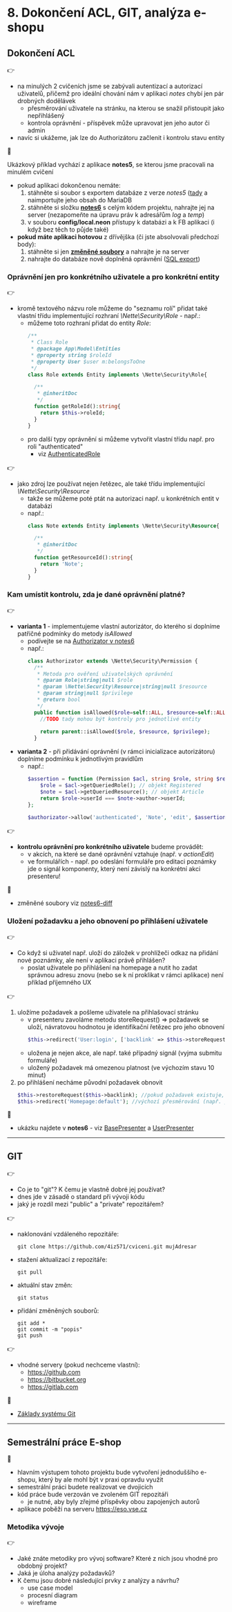 # 8. Dokončení ACL, GIT, analýza e-shopu 

## Dokončení ACL
:point_right:
- na minulých 2 cvičeních jsme se zabývali autentizací a autorizací uživatelů, přičemž pro ideální chování nám v aplikaci *notes* chybí jen pár drobných dodělávek
    - přesměrování uživatele na stránku, na kterou se snažil přistoupit jako nepřihlášený
    - kontrola oprávnění - příspěvek může upravovat jen jeho autor či admin
- navíc si ukážeme, jak lze do Authorizátoru začlenit i kontrolu stavu entity    

:mega:

Ukázkový příklad vychází z aplikace **notes5**, se kterou jsme pracovali na minulém cvičení
- pokud aplikaci dokončenou nemáte:
    1. stáhněte si soubor s exportem databáze z verze *notes5* ([tady](../07-fb-uzivatele/notes5-db.sql) a naimportujte jeho obsah do MariaDB
    2. stáhněte si složku **[notes6](./notes6)** s celým kódem projektu, nahrajte jej na server (nezapomeňte na úpravu práv k adresářům *log* a *temp*)
    3. v souboru **config/local.neon** přístupy k databázi a k FB aplikaci (i když bez těch to půjde také)
- **pokud máte aplikaci hotovou** z dřívějška (či jste absolvovali předchozí body):
    1. stáhněte si jen **[změněné soubory](./notes6-diff)** a nahrajte je na server
    2. nahrajte do databáze nově doplněná oprávnění ([SQL export](./notes6-diff-db.sql))    
          
### Oprávnění jen pro konkrétního uživatele a pro konkrétní entity
:point_right:
- kromě textového názvu role můžeme do "seznamu rolí" přidat také vlastní třídu implementující rozhraní *\Nette\Security\Role* - např.:
    - můžeme toto rozhraní přidat do entity *Role*:
        ```php
        /**
         * Class Role
         * @package App\Model\Entities
         * @property string $roleId
         * @property User $user m:belongsToOne
         */
        class Role extends Entity implements \Nette\Security\Role{
        
          /**
           * @inheritDoc
           */
          function getRoleId():string{
            return $this->roleId;
          }
        }
        ```
    - pro další typy oprávnění si můžeme vytvořit vlastní třídu např. pro roli "authenticated"
        - viz [AuthenticatedRole](./notes6-diff/app/Model/Authorizator/AuthenticatedRole.php)

:point_right:
- jako zdroj lze používat nejen řetězec, ale také třídu implementující *\Nette\Security\Resource*
     - takže se můžeme poté ptát na autorizaci např. u konkrétních entit v databázi
     - např.:
        ```php
        class Note extends Entity implements \Nette\Security\Resource{
        
          /**
           * @inheritDoc
           */
          function getResourceId():string{
            return 'Note';
          }
        }
        ```

### Kam umístit kontrolu, zda je dané oprávnění platné?
:point_right:
- **varianta 1** - implementujeme vlastní autorizátor, do kterého si doplníme patřičné podmínky do metody *isAllowed*
    - podívejte se na [Authorizator v notes6](./notes6-diff/app/Model/Authorizator/Authorizator.php)
    - např.:  
        ```php
        class Authorizator extends \Nette\Security\Permission {        
          /**
           * Metoda pro ověření uživatelských oprávnění
           * @param Role|string|null $role
           * @param \Nette\Security\Resource|string|null $resource
           * @param string|null $privilege
           * @return bool
           */
          public function isAllowed($role=self::ALL, $resource=self::ALL, $privilege=self::ALL):bool {        
            //TODO tady mohou být kontroly pro jednotlivé entity        
              
            return parent::isAllowed($role, $resource, $privilege);
          }  
        ```
- **varianta 2** - při přidávání oprávnění (v rámci inicializace autorizátoru) doplníme podmínku k jednotlivým pravidlům
    - např.:
        ```php
        $assertion = function (Permission $acl, string $role, string $resource, string $privilege): bool {
            $role = $acl->getQueriedRole(); // objekt Registered
            $note = $acl->getQueriedResource(); // objekt Article
            return $role->userId === $note->author->userId;
        };
        
        $authorizator->allow('authenticated', 'Note', 'edit', $assertion);
        ```

:point_right:
- **kontrolu oprávnění pro konkrétního uživatele** budeme provádět:
    - v akcích, na které se dané oprávnění vztahuje (např. v *actionEdit*)
    - ve formulářích - např. po odeslání formuláře pro editaci poznámky
        jde o signál komponenty, který není závislý na konkrétní akci presenteru!

:blue_book:
- změněné soubory viz [notes6-diff](./notes6-diff)


### Uložení požadavku a jeho obnovení po přihlášení uživatele
:point_right:
- Co když si uživatel např. uloží do záložek v prohlížeči odkaz na přidání nové poznámky, ale není v aplikaci právě přihlášen?
    - poslat uživatele po přihlášení na homepage a nutit ho zadat správnou adresu znovu (nebo se k ní proklikat v rámci aplikace) není příklad příjemného UX 
    
:point_right:     
1. uložíme požadavek a pošleme uživatele na přihlašovací stránku
    - v presenteru zavoláme metodu storeRequest() => požadavek se uloží, návratovou hodnotou je identifikační řetězec pro jeho obnovení
        ```php
        $this->redirect('User:login', ['backlink' => $this->storeRequest()]);
        ```
    - uložena je nejen akce, ale např. také případný signál (vyjma submitu formuláře)
    - uložený požadavek má omezenou platnost (ve výchozím stavu 10 minut) 
2. po přihlášení necháme původní požadavek obnovit
    ```php
    $this->restoreRequest($this->backlink); //pokud požadavek existuje, je obnoven (uživatel je na něj přesměrován) 
    $this->redirect('Homepage:default'); //výchozí přesměrování (např. po přihlášení)
    ```
   
:blue_book:
- ukázku najdete v **notes6** - viz [BasePresenter](./notes6-diff/app/Presenters/BasePresenter.php) a [UserPresenter](./notes6-diff/app/Presenters/UserPresenter.php)    

---

## GIT
:point_right:
- Co je to "git"? K čemu je vlastně dobré jej používat?
- dnes jde v zásadě o standard při vývoji kódu
- jaký je rozdíl mezi "public" a "private" repozitářem?

:point_right:
- naklonování vzdáleného repozitáře:
    ```shell script
    git clone https://github.com/4iz571/cviceni.git mujAdresar
    ```
- stažení aktualizací z repozitáře:
    ```shell script
    git pull
    ```  
- aktuální stav změn:
    ```shell script
    git status
    ```
- přidání změněných souborů:
    ```shell script
    git add *
    git commit -m "popis"
    git push
    ```

:point_right:
- vhodné servery (pokud nechceme vlastní):
    - https://github.com
    - https://bitbucket.org
    - https://gitlab.com

:blue_book:
- [Základy systému Git](https://git-scm.com/book/cs/v2/%C3%9Avod-Z%C3%A1klady-syst%C3%A9mu-Git)

---

## Semestrální práce E-shop
:open_book:
- hlavním výstupem tohoto projektu bude vytvoření jednoduššího e-shopu, který by ale mohl být v praxi opravdu využit
- semestrální práci budete realizovat ve dvojicích
- kód práce bude verzován ve zvoleném GIT repozitáři
    - je nutné, aby byly zřejmé příspěvky obou zapojených autorů
- aplikace poběží na serveru https://eso.vse.cz   

### Metodika vývoje
:point_right:
- Jaké znáte metodiky pro vývoj software? Které z nich jsou vhodné pro obdobný projekt?
- Jaká je úloha analýzy požadavků?
- K čemu jsou dobré následující prvky z analýzy a návrhu?
    - use case model
    - procesní diagram
    - wireframe